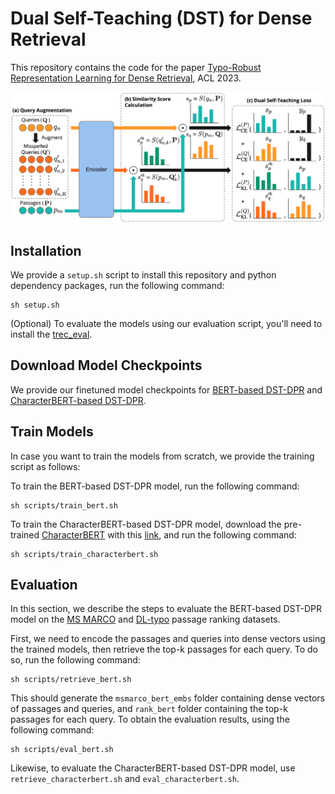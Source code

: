 # Dual Self-Teaching (DST) for Dense Retrieval
This repository contains the code for the paper [Typo-Robust Representation Learning for Dense Retrieval](https://openreview.net/pdf?id=A5hKjXkDHd), ACL 2023.

<img src="DST_Pipeline.png">

## Installation
We provide a ```setup.sh``` script to install this repository and python dependency packages, run the following command:
```
sh setup.sh
```

(Optional) To evaluate the models using our evaluation script, you'll need to install the [trec_eval](https://github.com/usnistgov/trec_eval).

## Download Model Checkpoints
We provide our finetuned model checkpoints for [BERT-based DST-DPR](https://drive.google.com/file/d/1PjPF1EX7apX5KlQbRBzZ2BzulLDMg8zG/view?usp=sharing) and [CharacterBERT-based DST-DPR](https://drive.google.com/file/d/17IgUJg-SNf6homWx1_o9CNbgls8-eFgG/view?usp=sharing).

## Train Models
In case you want to train the models from scratch, we provide the training script as follows:

To train the BERT-based DST-DPR model, run the following command:
```
sh scripts/train_bert.sh
```

To train the CharacterBERT-based DST-DPR model, download the pre-trained [CharacterBERT](https://github.com/helboukkouri/character-bert/tree/0c1f5c2622950988833a9d95e29bc26864298592#pre-trained-models) with this [link](https://docs.google.com/uc?id=11-kSfIwSWrPno6A4VuNFWuQVYD8Bg_aZ), and run the following command:
```
sh scripts/train_characterbert.sh
```

## Evaluation
In this section, we describe the steps to evaluate the BERT-based DST-DPR model on the [MS MARCO](https://microsoft.github.io/msmarco/) and [DL-typo](https://github.com/ielab/CharacterBERT-DR/tree/main/data) passage ranking datasets.

First, we need to encode the passages and queries into dense vectors using the trained models, then retrieve the top-k passages for each query. To do so, run the following command:
```
sh scripts/retrieve_bert.sh
```

This should generate the ```msmarco_bert_embs``` folder containing dense vectors of passages and queries, and ```rank_bert``` folder containing the top-k passages for each query. 
To obtain the evaluation results, using the following command:
```
sh scripts/eval_bert.sh
```

Likewise, to evaluate the CharacterBERT-based DST-DPR model, use ```retrieve_characterbert.sh``` and ```eval_characterbert.sh```.
